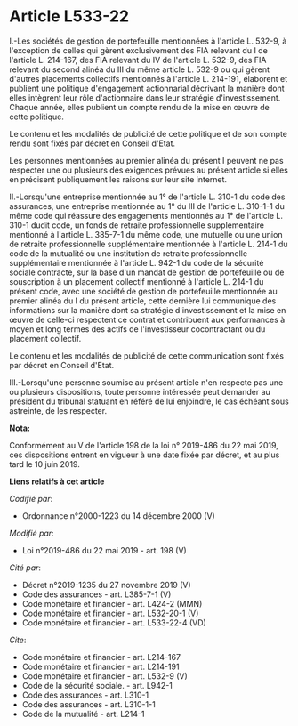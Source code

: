 # Article L533-22

I.-Les sociétés de gestion de portefeuille mentionnées à l'article L. 532-9, à l'exception de celles qui gèrent exclusivement
des FIA relevant du I de l'article L. 214-167, des FIA relevant du IV de l'article L. 532-9, des FIA relevant du second
alinéa du III du même article L. 532-9 ou qui gèrent d'autres placements collectifs mentionnés à l'article L. 214-191,
élaborent et publient une politique d'engagement actionnarial décrivant la manière dont elles intègrent leur rôle
d'actionnaire dans leur stratégie d'investissement. Chaque année, elles publient un compte rendu de la mise en œuvre de cette
politique. 

Le contenu et les modalités de publicité de cette politique et de son compte rendu sont fixés par décret en Conseil d'Etat. 

Les personnes mentionnées au premier alinéa du présent I peuvent ne pas respecter une ou plusieurs des exigences prévues au
présent article si elles en précisent publiquement les raisons sur leur site internet. 

II.-Lorsqu'une entreprise mentionnée au 1° de l'article L. 310-1 du code des assurances, une entreprise mentionnée au 1° du
III de l'article L. 310-1-1 du même code qui réassure des engagements mentionnés au 1° de l'article L. 310-1 dudit code, un
fonds de retraite professionnelle supplémentaire mentionné à l'article L. 385-7-1 du même code, une mutuelle ou une union de
retraite professionnelle supplémentaire mentionnée à l'article L. 214-1 du code de la mutualité ou une institution de
retraite professionnelle supplémentaire mentionnée à l'article L. 942-1 du code de la sécurité sociale contracte, sur la base
d'un mandat de gestion de portefeuille ou de souscription à un placement collectif mentionné à l'article L. 214-1 du présent
code, avec une société de gestion de portefeuille mentionnée au premier alinéa du I du présent article, cette dernière lui
communique des informations sur la manière dont sa stratégie d'investissement et la mise en œuvre de celle-ci respectent ce
contrat et contribuent aux performances à moyen et long termes des actifs de l'investisseur cocontractant ou du placement
collectif. 

Le contenu et les modalités de publicité de cette communication sont fixés par décret en Conseil d'Etat. 

III.-Lorsqu'une personne soumise au présent article n'en respecte pas une ou plusieurs dispositions, toute personne
intéressée peut demander au président du tribunal statuant en référé de lui enjoindre, le cas échéant sous astreinte, de les
respecter.

**Nota:**

Conformément au V de l'article 198 de la loi n° 2019-486 du 22 mai 2019, ces dispositions entrent en vigueur à une date fixée
par décret, et au plus tard le 10 juin 2019.

**Liens relatifs à cet article**

_Codifié par_:

  - Ordonnance n°2000-1223 du 14 décembre 2000 (V)

_Modifié par_:

  - Loi n°2019-486 du 22 mai 2019 - art. 198 (V)

_Cité par_:

  - Décret n°2019-1235 du 27 novembre 2019 (V)
  - Code des assurances - art. L385-7-1 (V)
  - Code monétaire et financier - art. L424-2 (MMN)
  - Code monétaire et financier - art. L532-20-1 (V)
  - Code monétaire et financier - art. L533-22-4 (VD)

_Cite_:

  - Code monétaire et financier - art. L214-167
  - Code monétaire et financier - art. L214-191
  - Code monétaire et financier - art. L532-9 (V)
  - Code de la sécurité sociale. - art. L942-1
  - Code des assurances - art. L310-1
  - Code des assurances - art. L310-1-1
  - Code de la mutualité - art. L214-1
